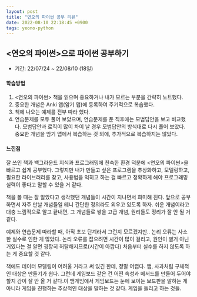 ```yaml
---
layout: post
title: "연오의 파이썬 공부 리뷰"
date: 2022-08-10 22:18:45 +0900
tags: yeono-python
---
```


## <연오의 파이썬>으로 파이썬 공부하기

- 기간: 22/07/24 ~ 22/08/10 (18일)

#### 학습방법

1. <연오의 파이썬> 책을 읽으며 중요하거나 내가 모르는 부분을 간략히 노트했다.
2. 중요한 개념은 Anki 앱(암기 앱)에 등록하여 주기적으로 복습했다.
3. 책에 나오는 예제를 전부 따라 했다.
4. 연습문제를 모두 풀어 보았으며, 연습문제를 푼 직후에는 모범답안을 보고 비교했다. 모범답안과 로직이 많이 차이 날 경우 모범답안의 방식대로 다시 풀어 보았다.
   중요한 개념을 암기 앱에서 복습하는 것 외에, 추가적으로 복습하지는 않았다.

#### 느낀점

잘 쓰인 책과 백그라운드 지식과 프로그래밍에 친숙한 환경 덕분에 <연오의 파이썬>을 빠르고 쉽게 공부했다. 그렇지만 내가 만들고 싶은 프로그램을 추상화하고, 모델링하고, 필요한 라이브러리를 찾고, 사용법을 익히고 하는 걸 빠르고 정확하게 해야 프로그래밍 실력이 좋다고 말할 수 있을 거 같다.

책을 볼 때는 잘 알았다고 생각했던 개념들이 시간이 지나면서 희미해 진다. 앞으로 공부하면서 자주 만날 개념들일 테니 간단한 정의라도 외우고 있도록 하자. 쉬운 개념이라고 대충 느낌적으로 알고 끝내면, 그 개념들로 쌓을 고급 개념, 원리들도 정리가 잘 안 될 거 같다.

예제와 연습문제 따라할 때, 아직 초보 단계라서 그런지 모르겠지만.. 논리 오류는 사소한 실수로 인한 게 많았다. 논리 오류를 잡으려면 시간이 많이 걸리고, 원인이 별거 아닌 거였다는 걸 알면 굉장히 허탈해지므로(시간이 아깝다) 처음부터 실수를 하지 않도록 하는 게 중요할 것 같다.

책에도 데이터 모델링이 어려울 거라고 써 있긴 한데, 정말 어렵다.
뱀, 사과처럼 구체적인 대상은 만들기가 쉽다. 그런데 게임보드 같은 건 어떤 속성과 메서드를 만들어 두어야 할지 감이 잘 안 올 거 같다.이 뱀게임에서 게임보드는 눈에 보이는 보드판을 말하는 게 아니라 게임을 진행하는 추상적인 대상을 말하는 것 같다. 게임을 돌리고 하는 것들.
